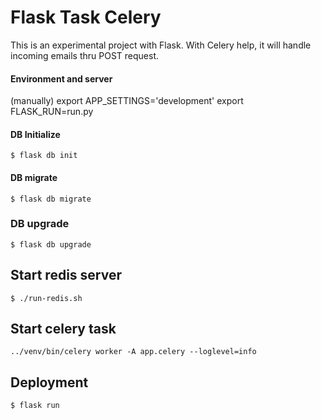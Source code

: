 # Flask Task Celery

This is an experimental project with Flask.
With Celery help, it will handle incoming emails thru POST request.

#### Environment and server
(manually)
export APP_SETTINGS='development'
export FLASK_RUN=run.py

#### DB Initialize
`$ flask db init`
#### DB migrate
`$ flask db migrate`
### DB upgrade
`$ flask db upgrade`

## Start redis server
`$ ./run-redis.sh`

## Start celery task
`../venv/bin/celery worker -A app.celery --loglevel=info`

## Deployment
`$ flask run`
